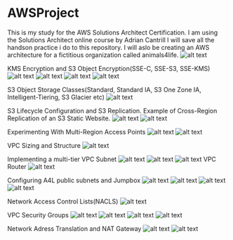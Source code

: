 # AWSProject
This is my study for the AWS Solutions Architect Certification. I am using the Solutions Architect online course by Adrian Cantrill I will save all the handson practice i do to this repository. I will aslo be creating an AWS architecture for a fictitious organization called animals4life.
![alt text](<Screenshot 2024-05-28 203517-1.png>)

KMS Encryption and S3 Object Encryption(SSE-C, SSE-S3, SSE-KMS)
![alt text](<Screenshot 2024-05-30 183150.png>)
![alt text](<Screenshot 2024-05-30 184217.png>)
![alt text](<Screenshot 2024-05-30 192913.png>)
![alt text](<Screenshot 2024-05-30 193857.png>)

S3 Object Storage Classes(Standard, Standard IA, S3 One Zone IA,  Intelligent-Tiering, S3 Glacier etc)
![alt text](<Screenshot 2024-06-03 205957-1.png>)

S3 Lifecycle Configuration and S3 Replication. Example of Cross-Region Replication of an S3 Static Website.
![alt text](<Screenshot 2024-06-03 201534.png>)
![alt text](<Screenshot 2024-06-03 202421.png>) 

Experimenting With Multi-Region Access Points
![alt text](<Screenshot 2024-06-04 114507-1.png>) 
![alt text](<Screenshot 2024-06-04 113722-1.png>)

VPC Sizing and Structure
![alt text](<Screenshot 2024-06-05 230115.png>)

Implementing a multi-tier VPC Subnet
![alt text](<Screenshot 2024-06-06 122135.png>)
![alt text](<Screenshot 2024-06-06 124032.png>)
![alt text](<Screenshot 2024-06-06 124757.png>)
VPC Router
![alt text](<Screenshot 2024-06-10 200729.png>)

Configuring A4L public subnets and Jumpbox
![alt text](<Screenshot 2024-06-12 191403.png>)
![alt text](<Screenshot 2024-06-12 192904.png>)
![alt text](<Screenshot 2024-06-12 192921.png>)
![alt text](<Screenshot 2024-06-12 192936.png>)

Network Access Control Lists(NACLS)
![alt text](<Screenshot 2024-06-17 195637.png>)

VPC Security Groups
![alt text](<Screenshot 2024-06-17 204023.png>) 
![alt text](<Screenshot 2024-06-17 203956.png>) 
![alt text](<Screenshot 2024-06-17 203934.png>)
![alt text](<Screenshot 2024-06-17 203907.png>)

Network Adress Translation and NAT Gateway
![alt text](<Screenshot 2024-06-18 203917.png>)
![alt text](<Screenshot 2024-06-18 204030.png>)


